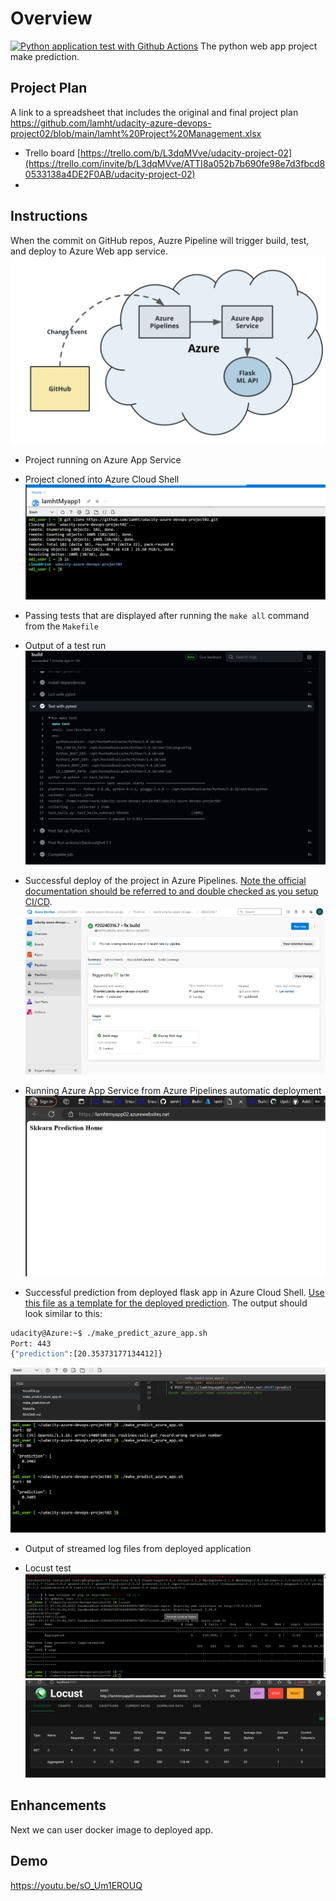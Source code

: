 # Overview
[![Python application test with Github Actions](https://github.com/lamht/udacity-azure-devops-project02/actions/workflows/pythonapp.yml/badge.svg)](https://github.com/lamht/udacity-azure-devops-project02/actions/workflows/pythonapp.yml)
The python web app project make prediction.

## Project Plan
A link to a spreadsheet that includes the original and final project plan
https://github.com/lamht/udacity-azure-devops-project02/blob/main/lamht%20Project%20Management.xlsx
* Trello board
[https://trello.com/b/L3dqMVve/udacity-project-02](https://trello.com/invite/b/L3dqMVve/ATTI8a052b7b690fe98e7d3fbcd80533138a4DE2F0AB/udacity-project-02)
* 

## Instructions
When the commit on GitHub repos, Auzre Pipeline will trigger build, test, and deploy to Azure Web app service.
![Alt text](/images/devops-diagram.png?raw=true "DevOps Diagram")


* Project running on Azure App Service


* Project cloned into Azure Cloud Shell
![Alt text](/images/Project_cloned_into_Azure_Cloud_Shell.png?raw=true "DevOps Diagram")



* Passing tests that are displayed after running the `make all` command from the `Makefile`


* Output of a test run
![Alt text](/images/gitaction-test-pass.png?raw=true "DevOps Diagram")

* Successful deploy of the project in Azure Pipelines.  [Note the official documentation should be referred to and double checked as you setup CI/CD](https://docs.microsoft.com/en-us/azure/devops/pipelines/ecosystems/python-webapp?view=azure-devops).
![Alt text](/images/azure-build-deployed-pipeline.png?raw=true "DevOps Diagram")

* Running Azure App Service from Azure Pipelines automatic deployment
![Alt text](/images/app-run-azure.png?raw=true "DevOps Diagram")

* Successful prediction from deployed flask app in Azure Cloud Shell.  [Use this file as a template for the deployed prediction](https://github.com/udacity/nd082-Azure-Cloud-DevOps-Starter-Code/blob/master/C2-AgileDevelopmentwithAzure/project/starter_files/flask-sklearn/make_predict_azure_app.sh).
The output should look similar to this:

```bash
udacity@Azure:~$ ./make_predict_azure_app.sh
Port: 443
{"prediction":[20.35373177134412]}
```
![Alt text](/images/make-prediction-azure.png?raw=true "DevOps Diagram")
* Output of streamed log files from deployed application

* Locust test
 ![Alt text](/images/locust-test.png?raw=true "DevOps Diagram")
 ![Alt text](/images/locust-test-gui.png?raw=true "DevOps Diagram")

## Enhancements

Next we can user docker image to deployed app.

## Demo 
https://youtu.be/sO_Um1EROUQ


